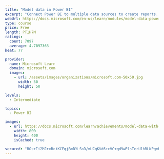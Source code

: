 ```yaml
---
title: "Model data in Power BI"
excerpt: "Connect Power BI to multiple data sources to create reports. Define the relationship between your data sources."
webUrl: https://docs.microsoft.com/en-us/learn/modules/model-data-power-bi/
type: course
price: Free
length: PT1H7M
ratings:
  count: 7097
  average: 4.7097363
heat: 77

provider:
  name: Microsoft Learn
  domain: microsoft.com
  images:
    - url: /assets/images/organizations/microsoft.com-50x50.jpg
      width: 50
      height: 50

levels:
  - Intermediate

topics:
  - Power BI

images:
  - url: https://docs.microsoft.com/learn/achievements/model-data-with-power-bi-desktop-social.png
    width: 800
    height: 400
    isCached: true

secured: "ROs+Ii2MJrxRoiKCEqjBmDYLSoD/mUCqKVd6ccVC+qd9wPlsTerUlhRLKPgmHLirtuAsK1xm63znEYDG2oqN0wHxbirVJdhOtrzXdXg0DFz8q2ELP7Gssd9k3V4Q9lNsc5U5LGTC4SzZTPUQbnaBBQjUPROOMutJtzmwBVW640Md4STp/lqawdMh2sn3EwACnKZT4x9hq5rjuZgwNjwI9Ij0se4yl1eu58XIr8AbU3F9U9OYfWkwb/5JE04Py3rWO0WqXcKx2bPX31CeEToi6Dj/4ybtisCsNFcWoQJ4yorwq0RlHctaTl3m0nvVLk9xNghvPvuNEjBkrO96zlu65rs71H3D2Nj27pLMpEvdWMHVYNGWWuBVLFQG6j+NvHEl1D7X/IWp5AGlHEZRKIVkrUFyAYPJ/XtMW65dXUFmdu0=;VuhcQMjvJfVykM0XB7ii0A=="
---
```


